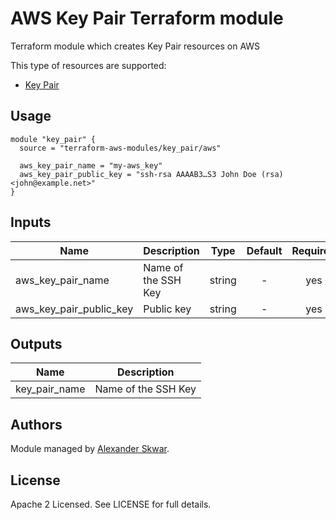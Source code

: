 # AWS Key Pair Terraform module

Terraform module which creates Key Pair resources on AWS

This type of resources are supported:

* [Key Pair](https://www.terraform.io/docs/providers/aws/r/key_pair.html)

## Usage

```hcl
module "key_pair" {
  source = "terraform-aws-modules/key_pair/aws"

  aws_key_pair_name = "my-aws_key"
  aws_key_pair_public_key = "ssh-rsa AAAAB3…S3 John Doe (rsa) <john@example.net>"
}
```

<!-- BEGINNING OF PRE-COMMIT-TERRAFORM DOCS HOOK -->

## Inputs

| Name | Description | Type | Default | Required |
|------|-------------|:----:|:-----:|:-----:|
| aws_key_pair_name | Name of the SSH Key | string | - | yes |
| aws_key_pair_public_key | Public key | string | - | yes |

## Outputs

| Name | Description |
|------|-------------|
| key_pair_name | Name of the SSH Key |

<!-- END OF PRE-COMMIT-TERRAFORM DOCS HOOK -->

## Authors

Module managed by [Alexander Skwar](https://github.com/alexs77).

## License

Apache 2 Licensed. See LICENSE for full details.
